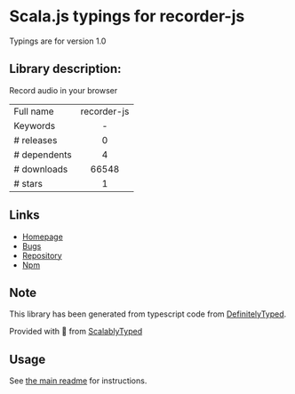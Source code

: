 
# Scala.js typings for recorder-js

Typings are for version 1.0

## Library description:
Record audio in your browser

|                    |                 |
| ------------------ | :-------------: |
| Full name          | recorder-js |
| Keywords           | - |
| # releases         | 0 |
| # dependents       | 4 |
| # downloads        | 66548 |
| # stars            | 1 |

## Links
- [Homepage](https://github.com/ijsnow/studiojs#readme)
- [Bugs](https://github.com/ijsnow/studiojs/issues)
- [Repository](https://github.com/ijsnow/studiojs)
- [Npm](https://www.npmjs.com/package/recorder-js)
    


## Note
This library has been generated from typescript code from [DefinitelyTyped](https://definitelytyped.org).

Provided with :purple_heart: from [ScalablyTyped](https://github.com/oyvindberg/ScalablyTyped)

## Usage
See [the main readme](../../readme.md) for instructions.


